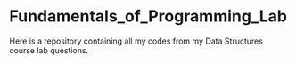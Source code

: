 # Fundamentals_of_Programming_Lab

Here is a repository containing all my codes from my Data Structures course lab questions.
